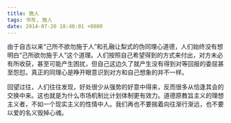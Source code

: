 ```yaml
---
title: 施人
tags: 书写, 施人
date: 2014-07-20 18:40:01 +0800
---
```



由于自古以来“己所不欲勿施于人”和孔融让梨式的伪同理心道德，人们始终没有想明白“己所欲勿施于人”这个道理。人们按照自己希望得到的方式来付出，对方未必有所收获，甚至可能产生困扰，但自己这边久了就产生没有得到对等回报的委屈甚至怨怼。真正的同理心是睁开眼意识到对方和自己想象的并不一样。

回望过往，人们往往发现，好处很少从强势的好意中得来，反而很多从恰逢其会的交换中来。这也就是为什么市场机制比计划体制更有效力。道德原教旨主义的理想主义者，不如一个现实主义的性情中人。我们再也不要揣着向往渐行渐远，也不要以爱的名义毁掉心魂。

